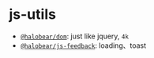 # js-utils

- [`@halobear/dom`](./packages/dom): just like jquery, `4k`
- [`@halobear/js-feedback`](./packages/js-feedback): loading、toast
